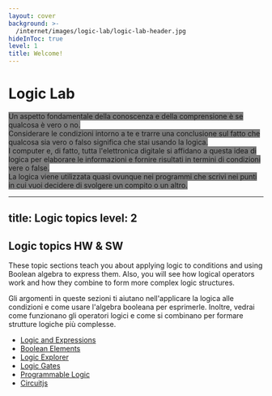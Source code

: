 ```yaml
---
layout: cover
background: >-
  /internet/images/logic-lab/logic-lab-header.jpg
hideInToc: true
level: 1
title: Welcome!
---
```

# Logic Lab
<span style="background-color: rgba(0, 0, 0, 0.5);">
Un aspetto fondamentale della conoscenza e della comprensione è se qualcosa è vero o no. <br>Considerare le condizioni intorno a te e trarre una conclusione sul fatto che qualcosa sia vero o falso significa che stai usando la logica. <br>I computer e, di fatto, tutta l'elettronica digitale si affidano a questa idea di logica per elaborare le informazioni e fornire risultati in termini di condizioni vere o false.<br>La logica viene utilizzata quasi ovunque nei programmi che scrivi nei punti in cui vuoi decidere di svolgere un compito o un altro.</span>

---
title: Logic topics
level: 2
---

## Logic topics HW & SW

These topic sections teach you about applying logic to conditions and using Boolean algebra to express them. Also, you will see how logical operators work and how they combine to form more complex logic structures.

Gli argomenti in queste sezioni ti aiutano nell'applicare la logica alle condizioni e come usare l'algebra booleana per esprimerle. Inoltre, vedrai come funzionano gli operatori logici e come si combinano per formare strutture logiche più complesse.

* [Logic and Expressions](/internet/logic-lab/expressions)
* [Boolean Elements](/internet/logic-lab/elements)
* [Logic Explorer](/internet/logic-lab/explorer)
* [Logic Gates](/internet/logic-lab/logic-gates)
* [Programmable Logic](/internet/logic-lab/programmable)
* [Circuitjs](http://tinyurl.com/yk7v5xzw)
